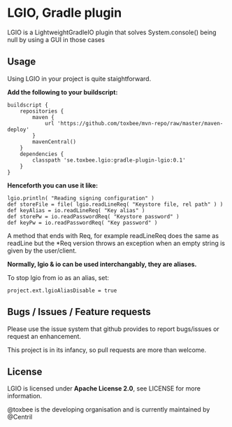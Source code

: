 LGIO, Gradle plugin
===================

LGIO is a LightweightGradleIO plugin that solves System.console() being null by using a GUI in those cases

Usage
-------------------

Using LGIO in your project is quite staightforward.

**Add the following to your buildscript:**

  	buildscript {
  		repositories {
  			maven {
  				url 'https://github.com/toxbee/mvn-repo/raw/master/maven-deploy'
  			}
  			mavenCentral()
  		}
  		dependencies {
  			classpath 'se.toxbee.lgio:gradle-plugin-lgio:0.1'
  		}
  	}

**Henceforth you can use it like:**

    lgio.println( "Reading signing configuration" )
    def storeFile = file( lgio.readLineReq( "Keystore file, rel path" ) )
    def keyAlias = io.readLineReq( "Key alias" )
    def storePw = io.readPasswordReq( "Keystore password" )
    def keyPw = io.readPasswordReq( "Key password" )

A method that ends with Req, for example readLineReq does the same as readLine
but the *Req version throws an exception when an empty string is given by the user/client.

**Normally, lgio & io can be used interchangably, they are aliases.**

To stop lgio from io as an alias, set:

    project.ext.lgioAliasDisable = true

Bugs / Issues / Feature requests
--------------------------------

Please use the issue system that github provides to report bugs/issues or request an enhancement.

This project is in its infancy, so pull requests are more than welcome.

License
-------

LGIO is licensed under **Apache License 2.0**, see LICENSE for more information.

@toxbee is the developing organisation and is currently maintained by @Centril
